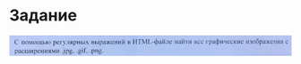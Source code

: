 # Задание

<kbd>![С помощью регулярных выражений в HTML-файле найти все графические изображения с расширениями .jpg, .gif, .png.](%D0%B7%D0%B0%D0%B4%D0%B0%D0%BD%D0%B8%D0%B5.jpg)</kbd>
